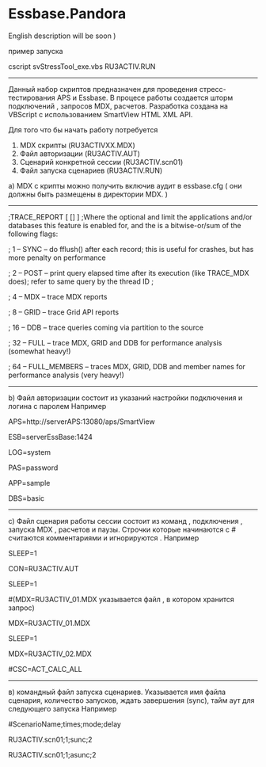 # Essbase.Pandora 
English description will be soon )

пример запуска 

 cscript svStressTool_exe.vbs RU3ACTIV.RUN

 ------------------
Данный набор скриптов предназначен для проведения стресс-тестирования APS и  Essbase. В процесе работы создается шторм подключений ,  запросов MDX, расчетов. Разработка создана на VBScript с использованием SmartView HTML XML API.

Для того что бы начать работу потребуется 
 1) MDX скрипты (RU3ACTIVХХ.MDX)
 2) Файл авторизации  (RU3ACTIV.AUT)
 3) Сценарий конкретной сессии (RU3ACTIV.scn01)
 4) Файл запуска сценариев (RU3ACTIV.RUN)
 
 
 a) MDX с крипты можно получить включив  аудит в essbase.cfg ( они должны быть размещены в директории MDX. )
 
 ------------------
;TRACE_REPORT [<appname> [<dbname>] ] <number>
;Where the optional <appname> and <dbname> limit the applications and/or databases this feature is enabled for, and the <number> is a bitwise-or/sum of the following flags:
  
;    1 – SYNC – do fflush() after each record; this is useful for crashes, but has more penalty on performance

;    2 – POST – print query elapsed time after its execution (like TRACE_MDX does); refer to same query by the thread ID ;

;    4 – MDX – trace MDX reports

;    8 – GRID – trace Grid API reports

;    16 – DDB – trace queries coming via partition to the source

;    32 – FULL – trace MDX, GRID and DDB for performance analysis (somewhat heavy!)

;    64 – FULL_MEMBERS – traces MDX, GRID, DDB and member names for performance analysis (very heavy!)

  ------------------
 
b) Файл авторизации состоит из указаний настройки подключения и логина с паролем  Например 

APS=http://serverAPS:13080/aps/SmartView

ESB=serverEssBase:1424

LOG=system

PAS=password

APP=sample

DBS=basic

 ------------------
 c) Файл сценария работы сессии состоит из команд , подключения , запуска MDX , расчетов и 
 паузы. Строчки которые начинаются с # считаются комментариями и игнорируются . Например 
 
SLEEP=1

CON=RU3ACTIV.AUT

SLEEP=1

#(MDX=RU3ACTIV_01.MDX   указывается файл , в котором хранится запрос)

MDX=RU3ACTIV_01.MDX

SLEEP=1

MDX=RU3ACTIV_02.MDX

#CSC=ACT_CALC_ALL

 ------------------

в) командный файл запуска сценариев. Указывается имя файла сценария, количество запусков, ждать завершения (sync), тайм аут для следующего запуска 
Например 

#ScenarioName;times;mode;delay

RU3ACTIV.scn01;1;sunc;2

RU3ACTIV.scn01;1;asunc;2

  
